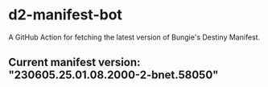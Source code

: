 # d2-manifest-bot
A GitHub Action for fetching the latest version of Bungie's Destiny Manifest.
## Current manifest version: "230605.25.01.08.2000-2-bnet.58050"